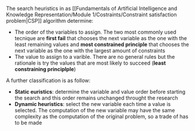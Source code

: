 The search heuristics in as [[Fundamentals of Artificial Intelligence and Knowledge Representation/Module 1/Costraints/Constraint satisfaction problem|CSP]] algorithm determine:
- The order of the variables to assign. The two most commonly used tecnique are __first fail__ that chooses the next variable as the one with the least remaining values and __most constrained principle__ that chooses the next variable as the one with the largest amount of constraints
- The value to assign to a varible. There are no general rules but the rationale is try the values that are most likely to succeed (__least constraining principlple__)

A further classification is as follow:
- __Static euristics__: determine the variable and value order before starting the search and this order remains unchanged throught the research
- __Dynamic heuristics__: select the new variable each time a value is selected. The computation of the new variable may have the same complexity as the computation of the original problem, so a trade of has to be made